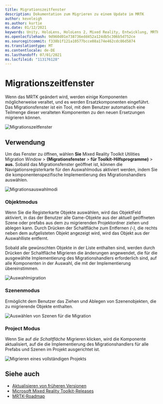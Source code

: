 ```yaml
---
title: Migrationszeitfenster
description: Dokumentation zum Migrieren zu einem Update im MRTK
author: keveleigh
ms.author: kurtie
ms.date: 01/12/2021
keywords: Unity, HoloLens, HoloLens 2, Mixed Reality, Entwicklung, MRTK,
ms.openlocfilehash: 9d960d01e738736edd452a124db5c306b5d752ce
ms.sourcegitcommit: f338b1f121a10577bcce08a174e462cdc86d5874
ms.translationtype: MT
ms.contentlocale: de-DE
ms.lasthandoff: 07/01/2021
ms.locfileid: "113176128"
---
```

# <a name="migration-window"></a>Migrationszeitfenster

Wenn das MRTK geändert wird, werden einige Komponenten möglicherweise veraltet, und es werden Ersatzkomponenten eingeführt.
Das Migrationsfenster ist ein Tool, mit dem Benutzer automatisch eine Teilmenge dieser veralteten Komponenten zu den neuen Ersetzungen migrieren können.

![Migrationszeitfenster](../images/migration-window/MRTK_Migration_Window.png)

## <a name="usage"></a>Verwendung

Um das Fenster zu öffnen, wählen **Sie** Mixed Reality Toolkit Utilities Migration Window  >  **(Migrationsfenster**  >  **für Toolkit-Hilfsprogramme)**  >  **aus.** Sobald das Migrationsfenster geöffnet ist, können die Navigationsregisterkarte für den Auswahlmodus aktiviert werden, indem Sie die komponentenspezifische Implementierung des Migrationshandlers auswählen.  

![Migrationsauswahlmodi](../images/migration-window/MRTK_Migration_Modes.png)

### <a name="object-mode"></a>Objektmodus

Wenn Sie die Registerkarte Objekte auswählen, wird das ObjektFeld aktiviert, in das der Benutzer alle Game-Objekte aus der aktuell geöffneten Szene oder prefabs aus dem zu migrierenden Projektordner ziehen und ablegen kann.
Durch Drücken der Schaltfläche zum Entfernen *(-),* die rechts neben dem aufgelisteten Objekt angezeigt wird, wird das Objekt aus der Auswahlliste entfernt.

Sobald alle gewünschten Objekte in der Liste  enthalten sind, werden durch Drücken der Schaltfläche Migrieren die änderungen angewendet, die für die ausgewählte Implementierung des Migrationshandlers erforderlich sind, auf alle Komponenten in der Auswahl, die mit der Implementierung übereinstimmen.

![Auswahlmigration](../images/migration-window/MRTK_Object_Migration.png)

### <a name="scene-mode"></a>Szenenmodus

Ermöglicht dem Benutzer das Ziehen und Ablegen von Szenenobjekten, die zu migrierende Objekte enthalten.

![Auswählen von Szenen für die Migration](../images/migration-window/MRTK_Scene_Selection.png)

### <a name="project-mode"></a>Project Modus

Wenn Sie auf *die Schaltfläche* Migrieren klicken, wird die Komponente aktualisiert, auf die die Implementierung des Migrationshandlers für alle Prefabs und Szenen im Projekt ausgerichtet ist.

![Migrieren eines vollständigen Projekts](../images/migration-window/MRTK_Project_Migration.png)

## <a name="see-also"></a>Siehe auch

- [Aktualisieren von früheren Versionen](../../updates-deployment/updating.md)
- [Microsoft Mixed Reality Toolkit-Releases](../../release-notes/mrtk-26-release-notes.md)
- [MRTK-Roadmap](../../roadmap.md)
